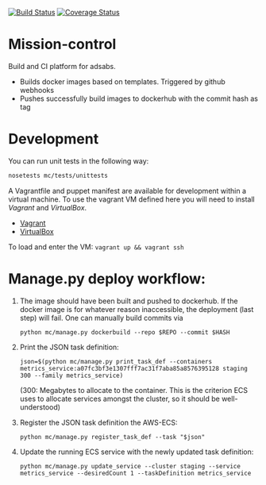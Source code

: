 [![Build Status](https://travis-ci.org/adsabs/mission-control.svg?branch=master)](https://travis-ci.org/adsabs/mission-control)
[![Coverage Status](https://coveralls.io/repos/adsabs/mission-control/badge.svg?branch=master&service=github)](https://coveralls.io/github/adsabs/mission-control?branch=master)

# Mission-control

Build and CI platform for adsabs.
  * Builds docker images based on templates. Triggered by github webhooks
  * Pushes successfully build images to dockerhub with the commit hash as tag
 
# Development

You can run unit tests in the following way:
```bash
nosetests mc/tests/unittests
```

A Vagrantfile and puppet manifest are available for development within a virtual machine. To use the vagrant VM defined here you will need to install *Vagrant* and *VirtualBox*. 

  * [Vagrant](https://docs.vagrantup.com)
  * [VirtualBox](https://www.virtualbox.org)

To load and enter the VM: `vagrant up && vagrant ssh`

# Manage.py deploy workflow:

  1. The image should have been built and pushed to dockerhub. If the docker image is for whatever reason inaccessible, the deployment (last step) will fail. One can manually build commits via

      `python mc/manage.py dockerbuild --repo $REPO --commit $HASH`
  
  1. Print the JSON task definition:
      
      `json=$(python mc/manage.py print_task_def --containers metrics_service:a07fc3bf3e1307fff7ac31f7aba85a8576395128 staging 300 --family metrics_service)`

      (300: Megabytes to allocate to the container. This is the criterion ECS uses to allocate services amongst the cluster, so it should be well-understood)
      
  1. Register the JSON task definition the AWS-ECS:

      `python mc/manage.py register_task_def --task "$json"`

  1. Update the running ECS service with the newly updated task definition:

      `python mc/manage.py update_service --cluster staging --service metrics_service --desiredCount 1 --taskDefinition metrics_service`
      
